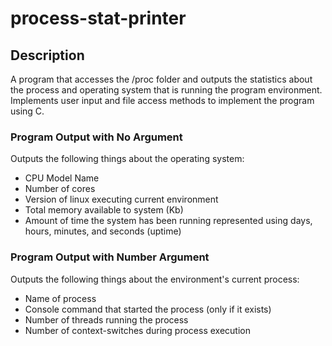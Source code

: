 # process-stat-printer

## Description
A program that accesses the /proc folder and outputs the statistics about the process and operating system that is running the program environment. 
Implements user input and file access methods to implement the program using C. 

### Program Output with No Argument
Outputs the following things about the operating system:
* CPU Model Name
* Number of cores
* Version of linux executing current environment
* Total memory available to system (Kb)
* Amount of time the system has been running represented using days, hours, minutes, and seconds (uptime)

### Program Output with Number Argument
Outputs the following things about the environment's current process: 
* Name of process
* Console command that started the process (only if it exists)
* Number of threads running the process
* Number of context-switches during process execution


